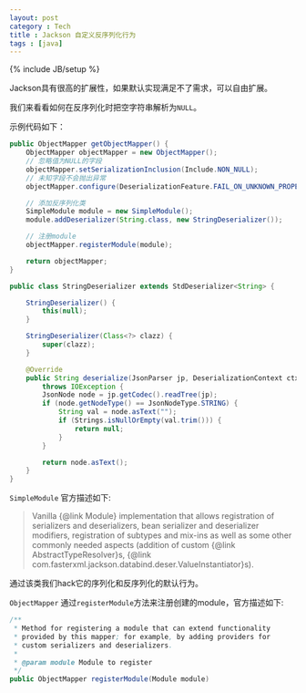 ```yaml
---
layout: post
category : Tech
title : Jackson 自定义反序列化行为
tags : [java]
---
```

{% include JB/setup %}

Jackson具有很高的扩展性，如果默认实现满足不了需求，可以自由扩展。

我们来看看如何在反序列化时把空字符串解析为`NULL`。

示例代码如下：

```java
public ObjectMapper getObjectMapper() {
    ObjectMapper objectMapper = new ObjectMapper();
    // 忽略值为NULL的字段
    objectMapper.setSerializationInclusion(Include.NON_NULL);
    // 未知字段不会抛出异常
    objectMapper.configure(DeserializationFeature.FAIL_ON_UNKNOWN_PROPERTIES, false);

    // 添加反序列化类
    SimpleModule module = new SimpleModule();
    module.addDeserializer(String.class, new StringDeserializer());

    // 注册module
    objectMapper.registerModule(module);

    return objectMapper;
}

public class StringDeserializer extends StdDeserializer<String> {

    StringDeserializer() {
        this(null);
    }

    StringDeserializer(Class<?> clazz) {
        super(clazz);
    }

    @Override
    public String deserialize(JsonParser jp, DeserializationContext ctxt)
        throws IOException {
        JsonNode node = jp.getCodec().readTree(jp);
        if (node.getNodeType() == JsonNodeType.STRING) {
            String val = node.asText("");
            if (Strings.isNullOrEmpty(val.trim())) {
                return null;
            }
        }

        return node.asText();
    }
}
```

`SimpleModule` 官方描述如下:

> Vanilla {@link Module} implementation that allows registration
> of serializers and deserializers, bean serializer
> and deserializer modifiers, registration of subtypes and mix-ins
> as well as some other commonly
> needed aspects (addition of custom {@link AbstractTypeResolver}s,
> {@link com.fasterxml.jackson.databind.deser.ValueInstantiator}s).

通过该类我们hack它的序列化和反序列化的默认行为。

`ObjectMapper` 通过`registerModule`方法来注册创建的module，官方描述如下:

```java
/**
 * Method for registering a module that can extend functionality
 * provided by this mapper; for example, by adding providers for
 * custom serializers and deserializers.
 *
 * @param module Module to register
 */
public ObjectMapper registerModule(Module module)
```

